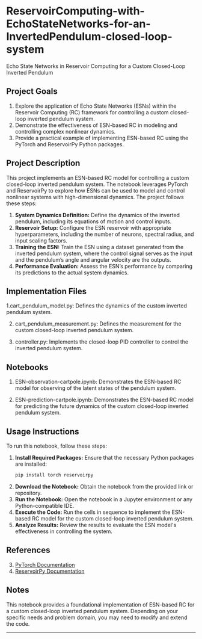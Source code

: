 # ReservoirComputing-with-EchoStateNetworks-for-an-InvertedPendulum-closed-loop-system
Echo State Networks in Reservoir Computing for a Custom Closed-Loop Inverted Pendulum

## **Project Goals**
1. Explore the application of Echo State Networks (ESNs) within the Reservoir Computing (RC) framework for controlling a custom closed-loop inverted pendulum system.
2. Demonstrate the effectiveness of ESN-based RC in modeling and controlling complex nonlinear dynamics.
3. Provide a practical example of implementing ESN-based RC using the PyTorch and ReservoirPy Python packages.

## **Project Description**
This project implements an ESN-based RC model for controlling a custom closed-loop inverted pendulum system. The notebook leverages PyTorch and ReservoirPy to explore how ESNs can be used to model and control nonlinear systems with high-dimensional dynamics. The project follows these steps:

1. **System Dynamics Definition:** Define the dynamics of the inverted pendulum, including its equations of motion and control inputs.
2. **Reservoir Setup:** Configure the ESN reservoir with appropriate hyperparameters, including the number of neurons, spectral radius, and input scaling factors.
3. **Training the ESN:** Train the ESN using a dataset generated from the inverted pendulum system, where the control signal serves as the input and the pendulum’s angle and angular velocity are the outputs.
4. **Performance Evaluation:** Assess the ESN’s performance by comparing its predictions to the actual system dynamics.

## **Implementation Files**
1.cart_pendulum_model.py: Defines the dynamics of the custom inverted pendulum system.

2. cart_pendulum_measurement.py: Defines the measurement for the custom closed-loop inverted pendulum system.

3. controller.py: Implements the closed-loop PID controller to control the inverted pendulum system.

## **Notebooks**
1. ESN-observation-cartpole.ipynb: Demonstrates the ESN-based RC model for observing of the latent states of the pendulum system.

2. ESN-prediction-cartpole.ipynb: Demonstrates the ESN-based RC model for predicting the future dynamics of the custom closed-loop inverted pendulum system.

## **Usage Instructions**
To run this notebook, follow these steps:

1. **Install Required Packages:** Ensure that the necessary Python packages are installed:
   ```bash
   pip install torch reservoirpy
   ```
2. **Download the Notebook:** Obtain the notebook from the provided link or repository.
3. **Run the Notebook:** Open the notebook in a Jupyter environment or any Python-compatible IDE.
4. **Execute the Code:** Run the cells in sequence to implement the ESN-based RC model for the custom closed-loop inverted pendulum system.
5. **Analyze Results:** Review the results to evaluate the ESN model's effectiveness in controlling the system.

## **References**
3. [PyTorch Documentation](https://pytorch.org/docs/stable/index.html)
4. [ReservoirPy Documentation](https://reservoirpy.readthedocs.io/en/latest/)

## **Notes**
This notebook provides a foundational implementation of ESN-based RC for a custom closed-loop inverted pendulum system. Depending on your specific needs and problem domain, you may need to modify and extend the code.

---
